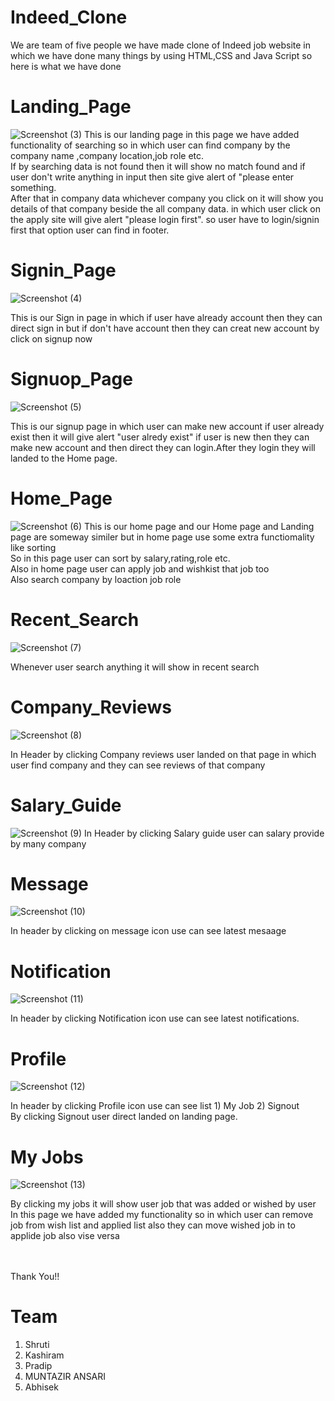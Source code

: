 # Indeed_Clone
We are team of five people we have made clone of Indeed job website in which we have done many things by using HTML,CSS and Java Script so here is what we have done
# Landing_Page


![Screenshot (3)](https://user-images.githubusercontent.com/107412119/183297678-325efacc-68ad-49c5-bcdf-06463bc025de.png)
This is our landing page in this page we have added functionality of searching so in which user can find company by the company name ,company location,job role etc.<br/>
If by searching data is not found then it will show no match found and if user don't write anything in input then site give alert of "please enter something. <br/>
After that in company data whichever company you click on it will show you details of that company beside the all company data. in which user click on the apply site will give alert "please login first".
so user have to login/signin first that option user can find in footer.

# Signin_Page

![Screenshot (4)](https://user-images.githubusercontent.com/107412119/183298360-a57e442f-408a-43de-acb8-d1f12ba85546.png)

This is our Sign in  page in which if user have already account then they can direct sign in but if don't have account then they can creat new account by click on signup now<br/>
# Signuop_Page
![Screenshot (5)](https://user-images.githubusercontent.com/107412119/183299867-0711649f-5847-461b-bd6c-2a1b9ca17ef4.png)

This is our signup page in which user can make new account if user already exist then it will give alert "user alredy exist" if user is new then they can make new account and then direct  they can login.After they login they will landed to the Home page.

# Home_Page

![Screenshot (6)](https://user-images.githubusercontent.com/107412119/183300024-571b46da-cd7a-4897-a2ff-50fddc375e97.png)
This is our home page and our Home page and Landing page are someway similer but in home page use some extra functiomality like sorting <br/>
So in this page user can sort by salary,rating,role etc.<br/>
Also in home page user can apply job and wishkist that job too<br/>
Also search company by loaction job role<br/>

# Recent_Search
![Screenshot (7)](https://user-images.githubusercontent.com/107412119/183300237-370cb703-8f09-418e-8d05-c8460a091d9b.png)

Whenever user search anything it will show in recent search<br/>

# Company_Reviews
![Screenshot (8)](https://user-images.githubusercontent.com/107412119/183300388-d6b1d7d3-b09c-4b45-b59d-a0fd2e9958f1.png)

In Header by clicking Company reviews user landed on that page in which user find company and they can see reviews of that company

# Salary_Guide


![Screenshot (9)](https://user-images.githubusercontent.com/107412119/183300479-8925fb5e-bd20-44e8-99fa-14dccb977f1b.png)
 In Header by clicking Salary guide user can salary provide by many company
 
 
 # Message
 ![Screenshot (10)](https://user-images.githubusercontent.com/107412119/183300583-4f01eee3-a8fd-4594-9c44-b29e6b8e9d01.png)
 
 In header by clicking on message icon use can see latest mesaage
 
 # Notification
 
 ![Screenshot (11)](https://user-images.githubusercontent.com/107412119/183300643-20af2eb5-0bf5-4dae-a7d2-c12c5cd97513.png)

In header by clicking Notification icon use can see latest notifications.

# Profile
![Screenshot (12)](https://user-images.githubusercontent.com/107412119/183300745-3a75030b-e2f4-49f0-beca-bbd85b88eb21.png)


In header by clicking Profile icon use can see list 1) My Job 2) Signout<br/>
By clicking Signout user direct landed on landing page.

# My Jobs
![Screenshot (13)](https://user-images.githubusercontent.com/107412119/183300862-b90d77b4-5d8b-44bd-978e-9476b62ce2df.png)

By clicking my jobs it will show user job that was added or wished by user<br/>
In this page we have added my functionality so in which user can remove job from wish list and applied list also they can move wished job in to applide job also vise versa<br/>
<br/>
<br/>

Thank You!!

# Team
1) Shruti
2) Kashiram
3) Pradip
4) MUNTAZIR ANSARI
5) Abhisek




 
 
 
 
 
 
 
 
 
 
 
 

 

